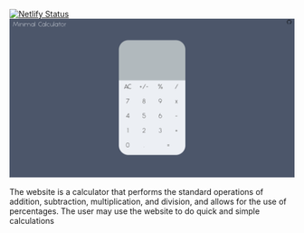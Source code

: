 [![Netlify Status](https://api.netlify.com/api/v1/badges/14c04451-d966-4dca-8159-9c2ffa1ae43d/deploy-status)](https://app.netlify.com/sites/minim-calculator/deploys)
![demo](https://raw.githubusercontent.com/Montblac/minim-calculator/master/src/media/demo.png)

The website is a calculator that performs the standard operations of addition, subtraction, multiplication, and division, and allows for the use of percentages. The user may use the website to do quick and simple calculations
